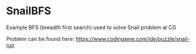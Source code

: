 # SnailBFS
Example BFS (breadth first search) used to solve Snail problem at CG

Problem can be found here: https://www.codingame.com/ide/puzzle/snail-run
